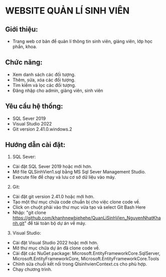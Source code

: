 # WEBSITE QUẢN LÍ SINH VIÊN

## Giới thiệu:
- Trang web cơ bản để quản lí thông tin sinh viên, giảng viên, lớp học phần, khoa.

## Chức năng:
- Xem danh sách các đối tượng.
- Thêm, sửa, xóa các đối tượng.
- Tìm kiếm và lọc các đối tượng.
- Đăng nhập cho admin, giảng viên, sinh viên

## Yêu cầu hệ thống:
- SQL Sever 2019
- Visual Studio 2022
- Git version 2.41.0.windows.2

## Hướng dẫn cài đặt:
1. SQL Sever:
- Cài đặt SQL Sever 2019 hoặc mới hơn.
- Mở file QLSinhVien1.sql bằng MS Sql Sever Management Studio.
- Execute file để chạy và lưu cơ sở dữ liệu vào máy.
2. Git:
- Cài đặt git version 2.41.0 hoặc mới hơn.
- Tạo một thư mục chứa code chuẩn bị cho việc clone code về.
- Click on chuột phải vào thư mục vừa tạo và select Git Bash Here 
- Nhập: "git clone https://github.com/khanhnewbiehehe/QuanLiSinhVien_NguyenNhatKhanh.git" để tải toàn bộ dự án về máy.
3. Visual Studio:
- Cài đặt Visual Studio 2022 hoặc mới hơn.
- Mở thư mục chứa dự án đã clone code về.
- Cài đặt các NuGet package: Microsoft.EntityFrameworkCore.SqlServer, Microsoft.EntityFrameworkCore, Microsoft.EntityFrameworkCore.Tools 
- Chỉnh sửa chuỗi kết nối trong QlsinhvienContext.cs cho phù hợp.
- Chạy chương trình.
